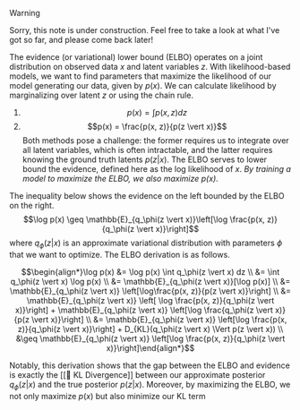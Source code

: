 > [!warning]
> Sorry, this note is under construction. Feel free to take a look at what I've got so far, and please come back later!

The evidence (or variational) lower bound (ELBO) operates on a joint distribution on observed data $x$ and latent variables $z$. With likelihood-based models, we want to find parameters that maximize the likelihood of our model generating our data, given by $p(x)$. We can calculate likelihood by marginalizing over latent $z$ or using the chain rule.
1. $$p(x) = \int p(x, z) dz$$
2. $$p(x) = \frac{p(x, z)}{p(z \vert x)}$$
Both methods pose a challenge: the former requires us to integrate over all latent variables, which is often intractable, and the latter requires knowing the ground truth latents $p(z|x)$. The ELBO serves to lower bound the evidence, defined here as the log likelihood of $x$. *By training a model to maximize the ELBO, we also maximize $p(x)$.*

The inequality below shows the evidence on the left bounded by the ELBO on the right. $$\log p(x) \geq \mathbb{E}_{q_\phi(z \vert x)}\left[\log \frac{p(x, z)}{q_\phi(z \vert x)}\right]$$
where $q_\phi(z \vert x)$ is an approximate variational distribution with parameters $\phi$ that we want to optimize. The ELBO derivation is as follows.

$$\begin{align*}\log p(x) &= \log p(x) \int q_\phi(z \vert x) dz \\ &= \int q_\phi(z \vert x) \log p(x) \\ &= \mathbb{E}_{q_\phi(z \vert x)}[\log p(x)] \\ &= \mathbb{E}_{q_\phi(z \vert x)} \left[\log\frac{p(x, z)}{p(z \vert x)}\right] \\ &= \mathbb{E}_{q_\phi(z \vert x)} \left[ \log \frac{p(x, z)}{q_\phi(z \vert x)}\right] + \mathbb{E}_{q_\phi(z \vert x)} \left[\log \frac{q_\phi(z \vert x)}{p(z \vert x)}\right] \\ &= \mathbb{E}_{q_\phi(z \vert x)} \left[\log \frac{p(x, z)}{q_\phi(z \vert x)}\right] + D_{KL}(q_\phi(z \vert x) \Vert p(z \vert x)) \\ &\geq \mathbb{E}_{q_\phi(z \vert x)} \left[\log \frac{p(x, z)}{q_\phi(z \vert x)}\right]\end{align*}$$

Notably, this derivation shows that the gap between the ELBO and evidence is exactly the [[📏 KL Divergence]] between our approximate posterior $q_\phi(z \vert x)$ and the true posterior $p(z \vert x)$. Moreover, by maximizing the ELBO, we not only maximize $p(x)$ but also minimize our KL term